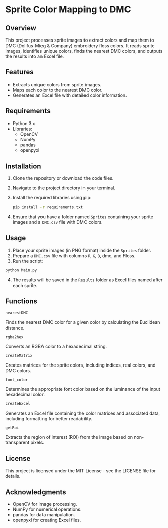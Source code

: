 # Sprite Color Mapping to DMC

## Overview

This project processes sprite images to extract colors and map them to DMC (Dollfus-Mieg & Company) embroidery floss colors. It reads sprite images, identifies unique colors, finds the nearest DMC colors, and outputs the results into an Excel file.

## Features

- Extracts unique colors from sprite images.
- Maps each color to the nearest DMC color.
- Generates an Excel file with detailed color information.

## Requirements

- Python 3.x
- Libraries:
  - OpenCV
  - NumPy
  - pandas
  - openpyxl

## Installation

1. Clone the repository or download the code files.
2. Navigate to the project directory in your terminal.
3. Install the required libraries using pip:

   ```sh
   pip install -r requirements.txt
   ```
4. Ensure that you have a folder named `Sprites` containing your sprite images and a `DMC.csv` file with DMC colors.

## Usage

1. Place your sprite images (in PNG format) inside the `Sprites` folder.
2. Prepare a `DMC.csv` file with columns `R`, `G`, `B`, dmc, and Floss.
3. Run the script:
```sh
python Main.py
```
4. The results will be saved in the `Results` folder as Excel files named after each sprite.

## Functions

`nearestDMC`

Finds the nearest DMC color for a given color by calculating the Euclidean distance.

`rgba2hex`

Converts an RGBA color to a hexadecimal string.

`createMatrix`

Creates matrices for the sprite colors, including indices, real colors, and DMC colors.

`font_color`

Determines the appropriate font color based on the luminance of the input hexadecimal color.

`createExcel`

Generates an Excel file containing the color matrices and associated data, including formatting for better readability.

`getRoi`

Extracts the region of interest (ROI) from the image based on non-transparent pixels.

## License

This project is licensed under the MIT License - see the LICENSE file for details.

## Acknowledgments

 - OpenCV for image processing.
 - NumPy for numerical operations.
 - pandas for data manipulation.
 - openpyxl for creating Excel files.